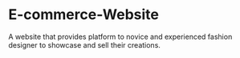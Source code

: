 # E-commerce-Website
A website that provides platform to novice and experienced fashion designer to showcase and sell their creations.
